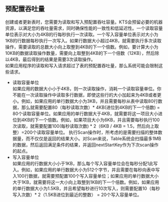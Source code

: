 ## 预配置吞吐量

创建或者更新表时，您需要为读取和写入预配置吞吐容量。KTS会预留必要的机器资源，以满足您的吞吐量需求，同时确保性能的一致性和低延迟性。一个读取容量单位表示对大小为4KB的行每秒执行一次读取。一个写入容量单位表示对大小为1KB的行数据每秒执行一次写入。如果行数据大小超过4KB，就需要执行多次读取操作，需要读取的总数大小向上取整到4KB的下一个倍数。例如，要计算大小为10KB的数据读取操作数量，需要向上取整到4KB的下一个倍数（12KB），然后除以4KB，最后得到的结果是需要3次读取操作。<br>如果应用程序的读取和写入请求超过了表的预配置吞吐量，那么系统可能会限制这些请求。
* 读取容量单位<br>如果应用的数据大小小于4KB，则一次读取操作，消耗一个读取容量单位。你不能在一次读取操作中读取多行数据，即使这些行的大小加起来为4KB或者更小。例如，如果应用的单行数据大小为3KB，并且需要每秒从表中读取80行数据，那么就需要配置80（每秒读取次数）* 4KB(进位到4KB的下一个倍数) = 80个读取容量单位。如果应用的单行数据大于4KB，就需要将这一项目大小进位到4KB的下一个倍数。例如，如果项目大小为6KB，并且需要每秒执行100次读取，就需要配置100(每秒读取次数) * 2（6KB / 4KB = 1.5，然后向上取整）=200个读取容量单位。
执行Scan操作时，所考虑的是需要扫描的整体数据量，而不仅仅是返回的结果大小。对Scan来说，Table系统会扫描最多1MB的数据，然后返回满足条件的结果，并返回nextStartKey作为下次scan操作的起点。
* 写入容量单位<br>如果应用的行数据大小小于1KB，那么每个写入容量单位会在每秒分配1此写入。例如，如果应用的单行数据大小为512个字节，并且需要在每秒向表中写入100行数据，就需要预配置100个写入容量单位；如果应用的单行数据大小大于1KB，就需要将这一大小向上取整到1KB的下一个倍数。例如，如果应用的单行数据大小为1.5KB，并且希望每秒进行10次写入，则需要配置10（每秒写入次数）* 2（1.5KB进位到最近的整数） = 20个写入容量单位。

